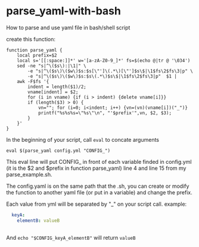 # parse_yaml-with-bash
How to parse and use yaml file in bash/shell script

create this function:
```shell
function parse_yaml {
    local prefix=$2
    local s='[[:space:]]*' w='[a-zA-Z0-9_]*' fs=$(echo @|tr @ '\034')
    sed -ne "s|^\($s\):|\1|" \
        -e "s|^\($s\)\($w\)$s:$s[\"']\(.*\)[\"']$s\$|\1$fs\2$fs\3|p" \
        -e "s|^\($s\)\($w\)$s:$s\(.*\)$s\$|\1$fs\2$fs\3|p"  $1 |
    awk -F$fs '{
        indent = length($1)/2;
        vname[indent] = $2;
        for (i in vname) {if (i > indent) {delete vname[i]}}
        if (length($3) > 0) {
            vn=""; for (i=0; i<indent; i++) {vn=(vn)(vname[i])("_")}
            printf("%s%s%s=\"%s\"\n", "'$prefix'",vn, $2, $3);
        }
    }'
}
```

In the beginning of your script, call `eval` to concate arguments

`eval $(parse_yaml config.yml "CONFIG_")`

This eval line will put CONFIG_ in front of each variable finded in config.yml (it is the \$2 and $prefix in function parse_yaml) line 4 and line 15 from my parse_example.sh.

The config.yaml is on the same path that the .sh, you can create or modify the function to another yaml file (or put in a variable) and change the prefix.


Each value from yml will be separated by "_" on your script call.
 example:

```yaml
  keyA:
    elementB: valueB
  
```

And `echo "$CONFIG_keyA_elementB"` will return `valueB`
